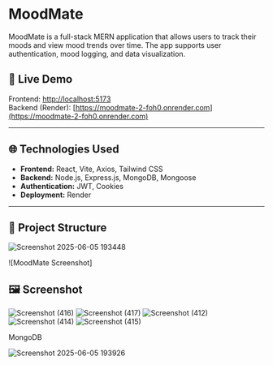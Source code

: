 # MoodMate

MoodMate is a full-stack MERN application that allows users to track their moods and view mood trends over time. The app supports user authentication, mood logging, and data visualization.

## 🔗 Live Demo

Frontend: [http://localhost:5173](http://localhost:5173)  
Backend (Render): [https://moodmate-2-foh0.onrender.com](https://moodmate-2-foh0.onrender.com)

---

## 🌐 Technologies Used

- **Frontend:** React, Vite, Axios, Tailwind CSS
- **Backend:** Node.js, Express.js, MongoDB, Mongoose
- **Authentication:** JWT, Cookies
- **Deployment:** Render

---

## 📁 Project Structure
![Screenshot 2025-06-05 193448](https://github.com/user-attachments/assets/5d738baa-a836-42d9-855d-7c4673e3f8b3)

![MoodMate Screenshot]
## 🖼️ Screenshot

![Screenshot (416)](https://github.com/user-attachments/assets/cb50ed19-ad96-4ff0-bc9c-54ac50d03b56)
![Screenshot (417)](https://github.com/user-attachments/assets/5c599a8f-04c8-4387-a7c6-3a3d8b1810a2)
![Screenshot (412)](https://github.com/user-attachments/assets/aa668de3-dff7-4675-820f-32236c1fd3d4)
![Screenshot (414)](https://github.com/user-attachments/assets/7d219714-e42b-419b-9de0-b5d9d4c76060)
![Screenshot (415)](https://github.com/user-attachments/assets/2e37ce75-6a63-4ecb-a64a-14050193a8bf)

MongoDB

![Screenshot 2025-06-05 193926](https://github.com/user-attachments/assets/67b3568f-f94a-4123-a315-20d955a07516)

